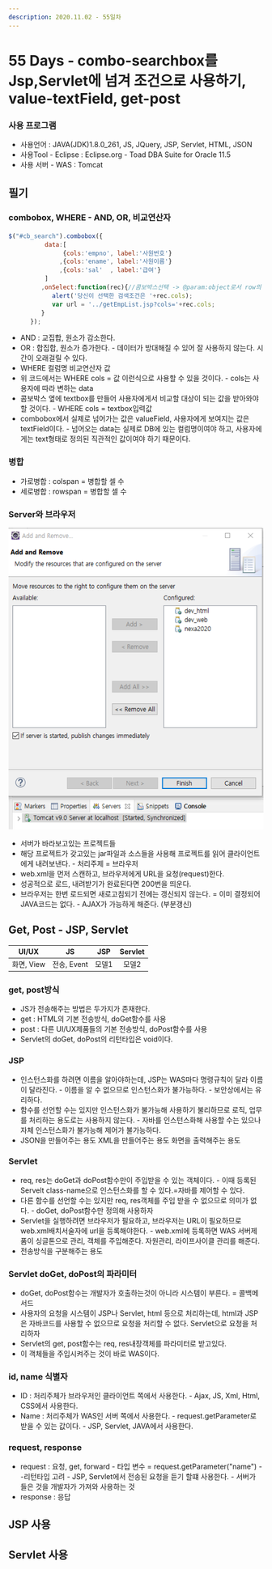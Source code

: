 ```yaml
---
description: 2020.11.02 - 55일차
---
```


# 55 Days - combo-searchbox를 Jsp,Servlet에 넘겨 조건으로 사용하기, value-textField, get-post

### 사용 프로그램

* 사용언어 : JAVA\(JDK\)1.8.0\_261, JS, JQuery, JSP, Servlet, HTML, JSON
* 사용Tool  - Eclipse : Eclipse.org - Toad DBA Suite for Oracle 11.5
* 사용 서버 - WAS : Tomcat

## 필기

### combobox, WHERE - AND, OR, 비교연산자

```javascript
$("#cb_search").combobox({
		  data:[
			   {cols:'empno', label:'사원번호'}
			  ,{cols:'ename', label:'사원이름'}
			  ,{cols:'sal'  , label:'급여'}
		  ]
	  	 ,onSelect:function(rec){//콤보박스선택 -> @param:object로서 row의 주소번지를 가짐. row.empno, row.ename
	  		alert('당신이 선택한 검색조건은 '+rec.cols);
			var url = '../getEmpList.jsp?cols='+rec.cols;
	  	 }
	  });
```

* AND : 교집합, 원소가 감소한다.
* OR    : 합집합, 원소가 증가한다. - 데이터가 방대해질 수 있어 잘 사용하지 않는다. 시간이 오래걸릴 수 있다.
* WHERE 컬럼명 비교연산자 값
* 위 코드에서는 WHERE cols = 값 이런식으로 사용할 수 있을 것이다. - cols는 사용자에 따라 변하는 data
* 콤보박스 옆에 textbox를 만들어 사용자에게서 비교할 대상이 되는 값을 받아와야 할 것이다. - WHERE cols = textbox입력값
* combobox에서 실제로 넘어가는 값은 valueField, 사용자에게 보여지는 값은 textField이다. - 넘어오는 data는 실제로 DB에 있는 컬럼명이여야 하고, 사용자에게는 text형태로 정의된 직관적인 값이여야 하기 때문이다.

### 병합

* 가로병합 : colspan = 병합할 셀 수
* 세로병합 : rowspan = 병합할 셀 수

### Server와 브라우저

![](../.gitbook/assets/1%20%2856%29.png)

* 서버가 바라보고있는 프로젝트들
* 해당 프로젝트가 갖고있는 jar파일과 소스들을 사용해 프로젝트를 읽어 클라이언트에게 내려보낸다. - 처리주제 = 브라우저
* web.xml을 먼저 스캔하고, 브라우저에게 URL을 요청\(request\)한다.
* 성공적으로 로드, 내려받기가 완료된다면 200번을 띄운다.
* 브라우저는 한번 로드되면 새로고침되기 전에는 갱신되지 않는다. = 이미 결정되어 JAVA코드는 없다. - AJAX가 가능하게 해준다. \(부분갱신\)

## Get, Post - JSP, Servlet

| UI/UX | JS | JSP | Servlet |
| :---: | :---: | :---: | :---: |
| 화면, View | 전송, Event | 모델1 | 모델2 |

### get, post방식

* JS가 전송해주는 방법은 두가지가 존재한다.
* get : HTML의 기본 전송방식, doGet함수를 사용
* post : 다른 UI/UX제품들의 기본 전송방식, doPost함수를 사용
* Servlet의 doGet, doPost의 리턴타입은 void이다.

### JSP

* 인스턴스화를 하려면 이름을 알아야하는데, JSP는 WAS마다 명령규칙이 달라 이름이 달라진다. -  이름을 알 수 없으므로 인스턴스화가 불가능하다. - 보안상에서는 유리하다.
* 함수를 선언할 수는 있지만 인스턴스화가 불가능해 사용하기 불리하므로 로직, 업무를 처리하는 용도로는 사용하지 않는다. - 자바를 인스턴스화해 사용할 수는 있으나 자체 인스턴스화가 불가능해 제어가 불가능하다.
* JSON을 만들어주는 용도 XML을 만들어주는 용도 화면을 출력해주는 용도

### Servlet

* req, res는 doGet과 doPost함수만이 주입받을 수 있는 객체이다. - 이때 등록된 Servelt class-name으로 인스턴스화를 할 수 있다.=자바를 제어할 수 있다.
* 다른 함수를 선언할 수는 있지만 req, res객체를 주입 받을 수 없으므로 의미가 없다. - doGet, doPost함수만 정의해 사용하자
* Servlet을 실행하려면 브라우저가 필요하고, 브라우저는 URL이 필요하므로 web.xml배치서술자에 url을 등록해야한다. - web.xml에 등록하면 WAS 서버제품이 싱글톤으로 관리, 객체를 주입해준다.    자원관리, 라이프사이클 관리를 해준다.
* 전송방식을 구분해주는 용도

### Servlet doGet, doPost의 파라미터

* doGet, doPost함수는 개발자가 호출하는것이 아니라 시스템이 부른다. = 콜백메서드
* 사용자의 요청을 시스템이 JSP나 Servlet, html 등으로 처리하는데, html과 JSP은 자바코드를 사용할 수 없으므로 요청을 처리할 수 없다.  Servlet으로 요청을 처리하자
* Servlet의 get, post함수는 req, res내장객체를 파라미터로 받고있다.
* 이 객체들을 주입시켜주는 것이 바로 WAS이다.

### id, name 식별자

* ID : 처리주체가 브라우저인 클라이언트 쪽에서 사용한다. - Ajax, JS, Xml, Html, CSS에서 사용한다.
* Name : 처리주체가 WAS인 서버 쪽에서 사용한다. - request.getParameter로 받을 수 있는 값이다. - JSP, Servlet, JAVA에서 사용한다.

### request, response

* request : 요청, get, forward - 타입 변수 = request.getParameter\("name"\) --리턴타입 고려 - JSP, Servlet에서 전송된 요청을 듣기 할떄 사용한다. - 서버가 들은 것을 개발자가 가져와 사용하는 것
* response : 응답

### 

## JSP 사용

## Servlet 사용

